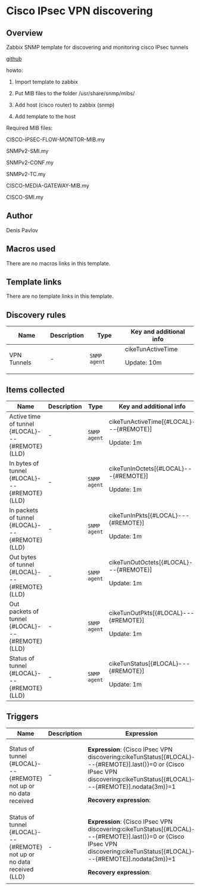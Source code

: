 # Cisco IPsec VPN discovering

## Overview

 Zabbix SNMP template for discovering and monitoring cisco IPsec tunnels


 [github](https://github.com/Denis1215/Zabbix "This project on the github")


howto:


1. Import template to zabbix


2. Put MIB files to the folder /usr/share/snmp/mibs/


3. Add host (cisco router) to zabbix (snmp)


4. Add template to the host


 


Required MIB files:


CISCO-IPSEC-FLOW-MONITOR-MIB.my


SNMPv2-SMI.my


SNMPv2-CONF.my


SNMPv2-TC.my


CISCO-MEDIA-GATEWAY-MIB.my


CISCO-SMI.my

## Author

Denis Pavlov

## Macros used

There are no macros links in this template.

## Template links

There are no template links in this template.

## Discovery rules

|Name|Description|Type|Key and additional info|
|----|-----------|----|----|
|VPN Tunnels|<p>-</p>|`SNMP agent`|cikeTunActiveTime<p>Update: 10m</p>|
## Items collected

|Name|Description|Type|Key and additional info|
|----|-----------|----|----|
|Active time of  tunnel {#LOCAL}---{#REMOTE} (LLD)|<p>-</p>|`SNMP agent`|cikeTunActiveTime[{#LOCAL}---{#REMOTE}]<p>Update: 1m</p>|
|In bytes of  tunnel {#LOCAL}---{#REMOTE} (LLD)|<p>-</p>|`SNMP agent`|cikeTunInOctets[{#LOCAL}---{#REMOTE}]<p>Update: 1m</p>|
|In packets of  tunnel {#LOCAL}---{#REMOTE} (LLD)|<p>-</p>|`SNMP agent`|cikeTunInPkts[{#LOCAL}---{#REMOTE}]<p>Update: 1m</p>|
|Out bytes of  tunnel {#LOCAL}---{#REMOTE} (LLD)|<p>-</p>|`SNMP agent`|cikeTunOutOctets[{#LOCAL}---{#REMOTE}]<p>Update: 1m</p>|
|Out packets of  tunnel {#LOCAL}---{#REMOTE} (LLD)|<p>-</p>|`SNMP agent`|cikeTunOutPkts[{#LOCAL}---{#REMOTE}]<p>Update: 1m</p>|
|Status of  tunnel {#LOCAL}---{#REMOTE} (LLD)|<p>-</p>|`SNMP agent`|cikeTunStatus[{#LOCAL}---{#REMOTE}]<p>Update: 1m</p>|
## Triggers

|Name|Description|Expression|Priority|
|----|-----------|----------|--------|
|Status of tunnel {#LOCAL}---{#REMOTE} not up or no data received|<p>-</p>|<p>**Expression**: {Cisco IPsec VPN discovering:cikeTunStatus[{#LOCAL}---{#REMOTE}].last()}=0 or {Cisco IPsec VPN discovering:cikeTunStatus[{#LOCAL}---{#REMOTE}].nodata(3m)}=1</p><p>**Recovery expression**: </p>|warning|
|Status of tunnel {#LOCAL}---{#REMOTE} not up or no data received (LLD)|<p>-</p>|<p>**Expression**: {Cisco IPsec VPN discovering:cikeTunStatus[{#LOCAL}---{#REMOTE}].last()}=0 or {Cisco IPsec VPN discovering:cikeTunStatus[{#LOCAL}---{#REMOTE}].nodata(3m)}=1</p><p>**Recovery expression**: </p>|warning|
